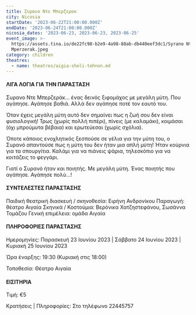 ```yaml
---
title: Συρανο Ντε Μπερζερακ
city: Nicosia
startDate: '2023-06-22T21:00:00.000Z'
endDate: '2023-06-24T21:00:00.000Z'
nicosia_dates: '2023-06-23, 2023-06-23, 2023-06-25'
event_image: >-
  https://assets.tina.io/de22fc98-b2e9-4a98-88ab-db440eef3dc1/Syrano Nte
  Mperzerak.jpeg
category: children
theatres:
  - name: theatres/aigia-sholi-tehnon.md
---
```


#### ΛΙΓΑ ΛΟΓΙΑ ΓΙΑ ΤΗΝ ΠΑΡΑΣΤΑΣΗ

Συρανο Ντε Μπερζεράκ… ένας δεινός ξιφομάχος με μεγάλη μύτη. Που αγάπησε. Αγάπησε βαθιά.
Αλλά δεν αγάπησε ποτέ τον εαυτό του.

Όταν έχεις μεγάλη μύτη αυτό δεν σημαίνει πως η ζωή σου δεν είναι φυσιολογική!
Τρως (χωρίς πολλή πιπέρι), πίνεις (με καλαμάκι), κοιμάσαι (όχι μπρούμυτα βέβαια) και ερωτεύεσαι (χωρίς σχόλια).

Όποτε κάποιος ενοχλητικός ξεσπούσε σε γέλια για την μύτη του, ο Συρανό απαντούσε πως η μύτη του δεν ήταν μια απλή μύτη!
Ήταν κούρνια για τα σπουργίτια. Καλάμι για να πιάνεις ψάρια, τηλεσκόπιο για να κοιτάζεις το φεγγάρι.

Γιατί ο Συρανό ήταν και ποιητής. Με μεγάλη μύτη. Ένας ποιητής που αγάπησε. Αγάπησε πολύ…!

#### ΣΥΝΤΕΛΕΣΤΕΣ ΠΑΡΑΣΤΑΣΗΣ

Παιδική θεατρική διασκευή / σκηνοθεσία: Ειρήνη Ανδρονίκου
Παραγωγή: θέατρο Αιγαία
Σκηνικά / Κοστούμια: Βερόνικα Χατζηστεφάνου, Σωσάννα Τομάζου
Γενική επιμέλεια: ομάδα Αιγαία

#### ΠΛΗΡΟΦΟΡΙΕΣ ΠΑΡΑΣΤΑΣΗΣ

Ημερομηνίες: Παρασκευή 23 Ιουνίου 2023 | Σάββατο 24 Ιουνίου 2023 | Κυριακή 25 Ιουνίου 2023

Ώρα έναρξης: 19:30 (Κυριακή στις 18:00)

Τοποθεσία: Θέατρο Αιγαία

#### ΕΙΣΙΤΗΡΙΑ

Τιμή: €5

Κρατήσεις | Πληροφορίες: Στο τηλέφωνο 22445757

